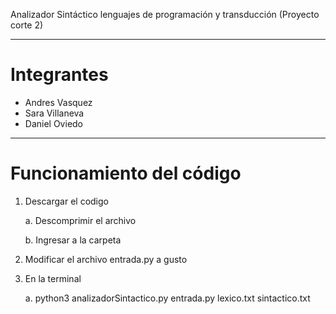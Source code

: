Analizador Sintáctico lenguajes de programación y transducción (Proyecto corte 2)


---
# Integrantes

* Andres Vasquez
* Sara Villaneva
* Daniel Oviedo
  
---

# Funcionamiento del código

1. Descargar el codigo
   
    a. Descomprimir el archivo

    b. Ingresar a la carpeta

3. Modificar el archivo entrada.py a gusto
   
4. En la terminal
   
     a. python3 analizadorSintactico.py entrada.py lexico.txt sintactico.txt
